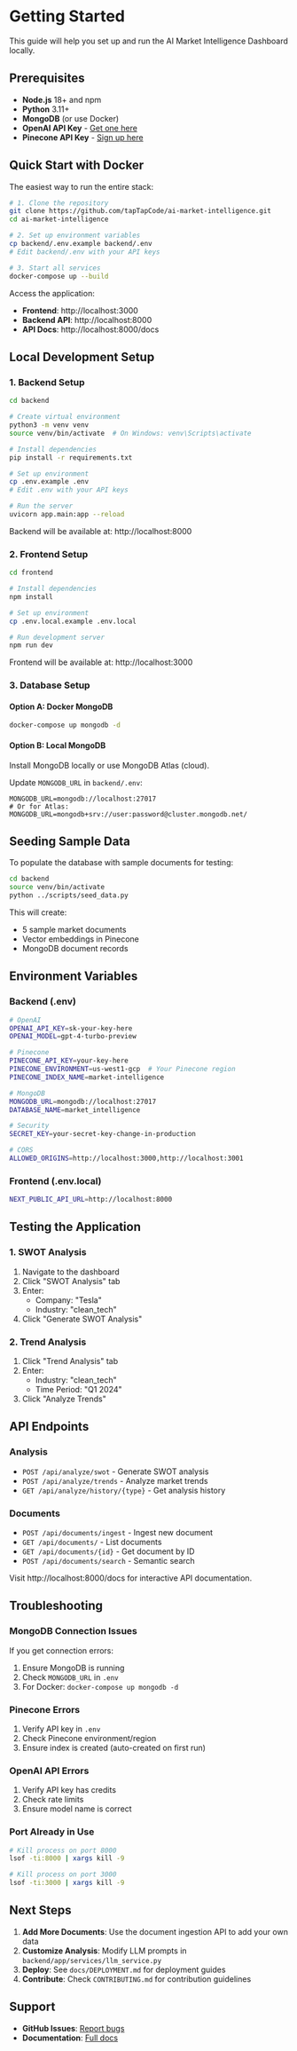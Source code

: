 # Getting Started

This guide will help you set up and run the AI Market Intelligence Dashboard locally.

## Prerequisites

- **Node.js** 18+ and npm
- **Python** 3.11+
- **MongoDB** (or use Docker)
- **OpenAI API Key** - [Get one here](https://platform.openai.com/api-keys)
- **Pinecone API Key** - [Sign up here](https://www.pinecone.io/)

## Quick Start with Docker

The easiest way to run the entire stack:

```bash
# 1. Clone the repository
git clone https://github.com/tapTapCode/ai-market-intelligence.git
cd ai-market-intelligence

# 2. Set up environment variables
cp backend/.env.example backend/.env
# Edit backend/.env with your API keys

# 3. Start all services
docker-compose up --build
```

Access the application:
- **Frontend**: http://localhost:3000
- **Backend API**: http://localhost:8000
- **API Docs**: http://localhost:8000/docs

## Local Development Setup

### 1. Backend Setup

```bash
cd backend

# Create virtual environment
python3 -m venv venv
source venv/bin/activate  # On Windows: venv\Scripts\activate

# Install dependencies
pip install -r requirements.txt

# Set up environment
cp .env.example .env
# Edit .env with your API keys

# Run the server
uvicorn app.main:app --reload
```

Backend will be available at: http://localhost:8000

### 2. Frontend Setup

```bash
cd frontend

# Install dependencies
npm install

# Set up environment
cp .env.local.example .env.local

# Run development server
npm run dev
```

Frontend will be available at: http://localhost:3000

### 3. Database Setup

#### Option A: Docker MongoDB

```bash
docker-compose up mongodb -d
```

#### Option B: Local MongoDB

Install MongoDB locally or use MongoDB Atlas (cloud).

Update `MONGODB_URL` in `backend/.env`:
```
MONGODB_URL=mongodb://localhost:27017
# Or for Atlas:
MONGODB_URL=mongodb+srv://user:password@cluster.mongodb.net/
```

## Seeding Sample Data

To populate the database with sample documents for testing:

```bash
cd backend
source venv/bin/activate
python ../scripts/seed_data.py
```

This will create:
- 5 sample market documents
- Vector embeddings in Pinecone
- MongoDB document records

## Environment Variables

### Backend (.env)

```bash
# OpenAI
OPENAI_API_KEY=sk-your-key-here
OPENAI_MODEL=gpt-4-turbo-preview

# Pinecone
PINECONE_API_KEY=your-key-here
PINECONE_ENVIRONMENT=us-west1-gcp  # Your Pinecone region
PINECONE_INDEX_NAME=market-intelligence

# MongoDB
MONGODB_URL=mongodb://localhost:27017
DATABASE_NAME=market_intelligence

# Security
SECRET_KEY=your-secret-key-change-in-production

# CORS
ALLOWED_ORIGINS=http://localhost:3000,http://localhost:3001
```

### Frontend (.env.local)

```bash
NEXT_PUBLIC_API_URL=http://localhost:8000
```

## Testing the Application

### 1. SWOT Analysis

1. Navigate to the dashboard
2. Click "SWOT Analysis" tab
3. Enter:
   - Company: "Tesla"
   - Industry: "clean_tech"
4. Click "Generate SWOT Analysis"

### 2. Trend Analysis

1. Click "Trend Analysis" tab
2. Enter:
   - Industry: "clean_tech"
   - Time Period: "Q1 2024"
3. Click "Analyze Trends"

## API Endpoints

### Analysis

- `POST /api/analyze/swot` - Generate SWOT analysis
- `POST /api/analyze/trends` - Analyze market trends
- `GET /api/analyze/history/{type}` - Get analysis history

### Documents

- `POST /api/documents/ingest` - Ingest new document
- `GET /api/documents/` - List documents
- `GET /api/documents/{id}` - Get document by ID
- `POST /api/documents/search` - Semantic search

Visit http://localhost:8000/docs for interactive API documentation.

## Troubleshooting

### MongoDB Connection Issues

If you get connection errors:
1. Ensure MongoDB is running
2. Check `MONGODB_URL` in `.env`
3. For Docker: `docker-compose up mongodb -d`

### Pinecone Errors

1. Verify API key in `.env`
2. Check Pinecone environment/region
3. Ensure index is created (auto-created on first run)

### OpenAI API Errors

1. Verify API key has credits
2. Check rate limits
3. Ensure model name is correct

### Port Already in Use

```bash
# Kill process on port 8000
lsof -ti:8000 | xargs kill -9

# Kill process on port 3000
lsof -ti:3000 | xargs kill -9
```

## Next Steps

1. **Add More Documents**: Use the document ingestion API to add your own data
2. **Customize Analysis**: Modify LLM prompts in `backend/app/services/llm_service.py`
3. **Deploy**: See `docs/DEPLOYMENT.md` for deployment guides
4. **Contribute**: Check `CONTRIBUTING.md` for contribution guidelines

## Support

- **GitHub Issues**: [Report bugs](https://github.com/tapTapCode/ai-market-intelligence/issues)
- **Documentation**: [Full docs](https://github.com/tapTapCode/ai-market-intelligence/tree/main/docs)
